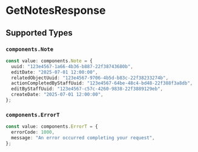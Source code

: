 # GetNotesResponse


## Supported Types

### `components.Note`

```typescript
const value: components.Note = {
  uuid: "123e4567-1a66-4b36-b887-22f38743680b",
  editDate: "2025-07-01 12:00:00",
  relatedObjectUuid: "123e4567-9706-4b5d-b83c-22f38233274b",
  actionCompletedByStaffUuid: "123e4567-64be-48c4-bd48-22f388f3a8db",
  editByStaffUuid: "123e4567-c57c-4260-9838-22f3889129eb",
  createDate: "2025-07-01 12:00:00",
};
```

### `components.ErrorT`

```typescript
const value: components.ErrorT = {
  errorCode: 1000,
  message: "An error occurred completing your request",
};
```

